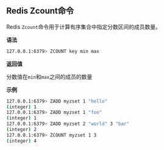 ## Redis Zcount命令

Redis `Zcount`命令用于计算有序集合中指定分数区间的成员数量。

**语法**

```bash
127.0.0.1:6379> ZCOUNT key min max
```

**返回值**

分数值在`min`和`max`之间的成员的数量

**示例**

```bash
127.0.0.1:6379> ZADD myzset 1 "hello"
(integer) 1
127.0.0.1:6379> ZADD myzset 1 "foo"
(integer) 1
127.0.0.1:6379> ZADD myzset 2 "world" 3 "bar"
(integer) 2
127.0.0.1:6379> ZCOUNT myzset 1 3
(integer) 4
```
